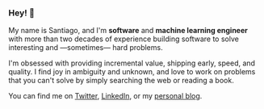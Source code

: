 ### Hey! 👋

My name is Santiago, and I'm **software** and **machine learning engineer** with more than two decades of experience building software to solve interesting and —sometimes— hard problems.

I'm obsessed with providing incremental value, shipping early, speed, and quality. I find joy in ambiguity and unknown, and love to work on problems that you can't solve by simply searching the web or reading a book.


You can find me on [Twitter](https://twitter.com/svpino), [LinkedIn](https://www.linkedin.com/in/svpino/), or my [personal blog](https://blog.svpino.com).

<!--
**svpino/svpino** is a ✨ _special_ ✨ repository because its `README.md` (this file) appears on your GitHub profile.

Here are some ideas to get you started:

- 🔭 I’m currently working on ...
- 🌱 I’m currently learning ...
- 👯 I’m looking to collaborate on ...
- 🤔 I’m looking for help with ...
- 💬 Ask me about ...
- 📫 How to reach me: ...
- 😄 Pronouns: ...
- ⚡ Fun fact: ...
-->
